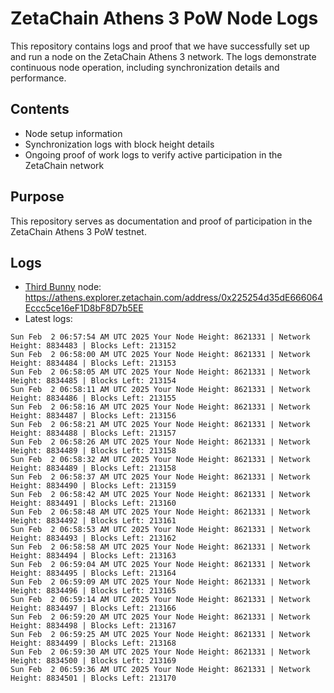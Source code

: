 # ZetaChain Athens 3 PoW Node Logs
This repository contains logs and proof that we have successfully set up and run a node on the ZetaChain Athens 3 network. The logs demonstrate continuous node operation, including synchronization details and performance.

## Contents
- Node setup information
- Synchronization logs with block height details
- Ongoing proof of work logs to verify active participation in the ZetaChain network

## Purpose
This repository serves as documentation and proof of participation in the ZetaChain Athens 3 PoW testnet.

## Logs

- [Third Bunny](https://thirdbunny.xyz/) node: https://athens.explorer.zetachain.com/address/0x225254d35dE666064Eccc5ce16eF1D8bF8D7b5EE
- Latest logs:
```
Sun Feb  2 06:57:54 AM UTC 2025 Your Node Height: 8621331 | Network Height: 8834483 | Blocks Left: 213152
Sun Feb  2 06:58:00 AM UTC 2025 Your Node Height: 8621331 | Network Height: 8834484 | Blocks Left: 213153
Sun Feb  2 06:58:05 AM UTC 2025 Your Node Height: 8621331 | Network Height: 8834485 | Blocks Left: 213154
Sun Feb  2 06:58:11 AM UTC 2025 Your Node Height: 8621331 | Network Height: 8834486 | Blocks Left: 213155
Sun Feb  2 06:58:16 AM UTC 2025 Your Node Height: 8621331 | Network Height: 8834487 | Blocks Left: 213156
Sun Feb  2 06:58:21 AM UTC 2025 Your Node Height: 8621331 | Network Height: 8834488 | Blocks Left: 213157
Sun Feb  2 06:58:26 AM UTC 2025 Your Node Height: 8621331 | Network Height: 8834489 | Blocks Left: 213158
Sun Feb  2 06:58:32 AM UTC 2025 Your Node Height: 8621331 | Network Height: 8834489 | Blocks Left: 213158
Sun Feb  2 06:58:37 AM UTC 2025 Your Node Height: 8621331 | Network Height: 8834490 | Blocks Left: 213159
Sun Feb  2 06:58:42 AM UTC 2025 Your Node Height: 8621331 | Network Height: 8834491 | Blocks Left: 213160
Sun Feb  2 06:58:48 AM UTC 2025 Your Node Height: 8621331 | Network Height: 8834492 | Blocks Left: 213161
Sun Feb  2 06:58:53 AM UTC 2025 Your Node Height: 8621331 | Network Height: 8834493 | Blocks Left: 213162
Sun Feb  2 06:58:58 AM UTC 2025 Your Node Height: 8621331 | Network Height: 8834494 | Blocks Left: 213163
Sun Feb  2 06:59:04 AM UTC 2025 Your Node Height: 8621331 | Network Height: 8834495 | Blocks Left: 213164
Sun Feb  2 06:59:09 AM UTC 2025 Your Node Height: 8621331 | Network Height: 8834496 | Blocks Left: 213165
Sun Feb  2 06:59:14 AM UTC 2025 Your Node Height: 8621331 | Network Height: 8834497 | Blocks Left: 213166
Sun Feb  2 06:59:20 AM UTC 2025 Your Node Height: 8621331 | Network Height: 8834498 | Blocks Left: 213167
Sun Feb  2 06:59:25 AM UTC 2025 Your Node Height: 8621331 | Network Height: 8834499 | Blocks Left: 213168
Sun Feb  2 06:59:30 AM UTC 2025 Your Node Height: 8621331 | Network Height: 8834500 | Blocks Left: 213169
Sun Feb  2 06:59:36 AM UTC 2025 Your Node Height: 8621331 | Network Height: 8834501 | Blocks Left: 213170
```
